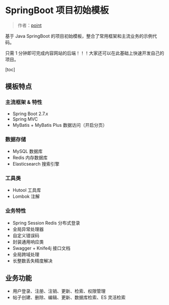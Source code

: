 # SpringBoot 项目初始模板

> 作者：[point](https://github.com/point610)

基于 Java SpringBoot 的项目初始模板，整合了常用框架和主流业务的示例代码。

只需 1 分钟即可完成内容网站的后端！！！大家还可以在此基础上快速开发自己的项目。

[toc]

## 模板特点

### 主流框架 & 特性

- Spring Boot 2.7.x
- Spring MVC
- MyBatis + MyBatis Plus 数据访问（开启分页）

### 数据存储

- MySQL 数据库
- Redis 内存数据库
- Elasticsearch 搜索引擎

### 工具类

- Hutool 工具库
- Lombok 注解

### 业务特性

- Spring Session Redis 分布式登录
- 全局异常处理器
- 自定义错误码
- 封装通用响应类
- Swagger + Knife4j 接口文档
- 全局跨域处理
- 长整数丢失精度解决


## 业务功能

- 用户登录、注册、注销、更新、检索、权限管理
- 帖子创建、删除、编辑、更新、数据库检索、ES 灵活检索
